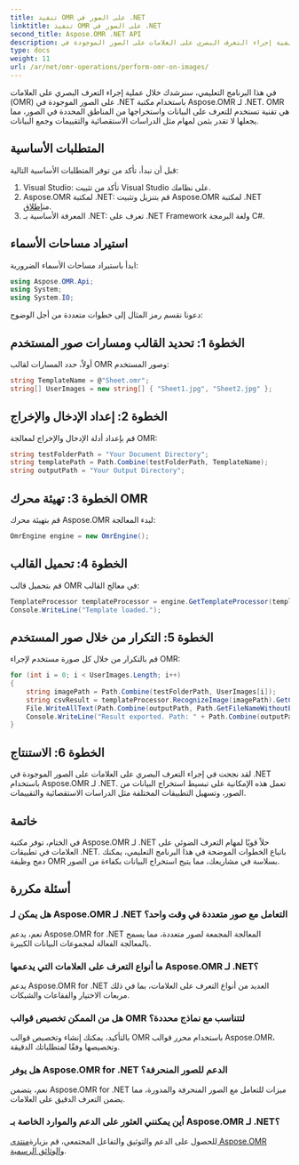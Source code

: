 ```yaml
---
title: تنفيذ OMR على الصور في .NET
linktitle: تنفيذ OMR على الصور في .NET
second_title: Aspose.OMR .NET API
description: تعرف على كيفية إجراء التعرف البصري على العلامات على الصور الموجودة في .NET باستخدام Aspose.OMR لـ .NET. تبسيط استخراج البيانات من النماذج القائمة على الصور!
type: docs
weight: 11
url: /ar/net/omr-operations/perform-omr-on-images/
---
```

في هذا البرنامج التعليمي، سنرشدك خلال عملية إجراء التعرف البصري على العلامات (OMR) على الصور الموجودة في .NET باستخدام مكتبة Aspose.OMR لـ .NET. OMR هي تقنية تستخدم للتعرف على البيانات واستخراجها من المناطق المحددة في الصور، مما يجعلها لا تقدر بثمن لمهام مثل الدراسات الاستقصائية والتقييمات وجمع البيانات.
## المتطلبات الأساسية
قبل أن نبدأ، تأكد من توفر المتطلبات الأساسية التالية:
1. Visual Studio: تأكد من تثبيت Visual Studio على نظامك.
2.  Aspose.OMR لمكتبة .NET: قم بتنزيل وتثبيت Aspose.OMR لمكتبة .NET من[إطلاق](https://releases.aspose.com/omr/net/).
3. المعرفة الأساسية بـ .NET: تعرف على .NET Framework ولغة البرمجة C#.
## استيراد مساحات الأسماء
ابدأ باستيراد مساحات الأسماء الضرورية:
```csharp
using Aspose.OMR.Api;
using System;
using System.IO;
```
دعونا نقسم رمز المثال إلى خطوات متعددة من أجل الوضوح:
## الخطوة 1: تحديد القالب ومسارات صور المستخدم
أولاً، حدد المسارات لقالب OMR وصور المستخدم:
```csharp
string TemplateName = @"Sheet.omr";
string[] UserImages = new string[] { "Sheet1.jpg", "Sheet2.jpg" };
```
## الخطوة 2: إعداد الإدخال والإخراج
قم بإعداد أدلة الإدخال والإخراج لمعالجة OMR:
```csharp
string testFolderPath = "Your Document Directory";
string templatePath = Path.Combine(testFolderPath, TemplateName);
string outputPath = "Your Output Directory";
```
## الخطوة 3: تهيئة محرك OMR
قم بتهيئة محرك Aspose.OMR لبدء المعالجة:
```csharp
OmrEngine engine = new OmrEngine();
```
## الخطوة 4: تحميل القالب
قم بتحميل قالب OMR في معالج القالب:
```csharp
TemplateProcessor templateProcessor = engine.GetTemplateProcessor(templatePath);
Console.WriteLine("Template loaded.");
```
## الخطوة 5: التكرار من خلال صور المستخدم
قم بالتكرار من خلال كل صورة مستخدم لإجراء OMR:
```csharp
for (int i = 0; i < UserImages.Length; i++)
{
    string imagePath = Path.Combine(testFolderPath, UserImages[i]);
    string csvResult = templateProcessor.RecognizeImage(imagePath).GetCsv();
    File.WriteAllText(Path.Combine(outputPath, Path.GetFileNameWithoutExtension(UserImages[i]) + ".csv"), csvResult);
    Console.WriteLine("Result exported. Path: " + Path.Combine(outputPath, Path.GetFileNameWithoutExtension(UserImages[i]) + ".csv"));
}
```
## الخطوة 6: الاستنتاج
لقد نجحت في إجراء التعرف البصري على العلامات على الصور الموجودة في .NET باستخدام Aspose.OMR لـ .NET. تعمل هذه الإمكانية على تبسيط استخراج البيانات من الصور، وتسهيل التطبيقات المختلفة مثل الدراسات الاستقصائية والتقييمات.
## خاتمة
في الختام، توفر مكتبة Aspose.OMR لـ .NET حلاً قويًا لمهام التعرف الضوئي على العلامات في تطبيقات .NET. باتباع الخطوات الموضحة في هذا البرنامج التعليمي، يمكنك دمج وظيفة OMR بسلاسة في مشاريعك، مما يتيح استخراج البيانات بكفاءة من الصور.
## أسئلة مكررة
### هل يمكن لـ Aspose.OMR لـ .NET التعامل مع صور متعددة في وقت واحد؟
نعم، يدعم Aspose.OMR for .NET المعالجة المجمعة لصور متعددة، مما يسمح بالمعالجة الفعالة لمجموعات البيانات الكبيرة.
### ما أنواع التعرف على العلامات التي يدعمها Aspose.OMR لـ .NET؟
يدعم Aspose.OMR for .NET العديد من أنواع التعرف على العلامات، بما في ذلك مربعات الاختيار والفقاعات والشبكات.
### هل من الممكن تخصيص قوالب OMR لتتناسب مع نماذج محددة؟
بالتأكيد، يمكنك إنشاء وتخصيص قوالب OMR باستخدام محرر قوالب Aspose.OMR، وتخصيصها وفقًا لمتطلباتك الدقيقة.
### هل يوفر Aspose.OMR for .NET الدعم للصور المنحرفة؟
نعم، يتضمن Aspose.OMR for .NET ميزات للتعامل مع الصور المنحرفة والمدورة، مما يضمن التعرف الدقيق على العلامات.
### أين يمكنني العثور على الدعم والموارد الخاصة بـ Aspose.OMR لـ .NET؟
 للحصول على الدعم والتوثيق والتفاعل المجتمعي، قم بزيارة[منتدى Aspose.OMR](https://forum.aspose.com/c/omr/38) و[الوثائق الرسمية](https://reference.aspose.com/omr/net/).